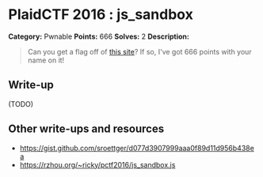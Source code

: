 # PlaidCTF 2016 : js_sandbox

**Category:** Pwnable
**Points:** 666
**Solves:** 2
**Description:**

> Can you get a flag off of [this site](http://js.pwning.xxx:27251/)? If so, I've got 666 points with your name on it!

## Write-up

(TODO)

## Other write-ups and resources

* <https://gist.github.com/sroettger/d077d3907999aaa0f89d11d956b438ea>
* <https://rzhou.org/~ricky/pctf2016/js_sandbox.js>
